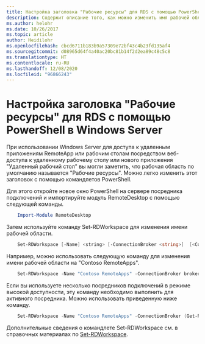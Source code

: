 ```yaml
---
title: Настройка заголовка "Рабочие ресурсы" для RDS с помощью PowerShell в Windows Server
description: Содержит описание того, как можно изменить имя рабочей области по умолчанию в Windows Server.
ms.author: helohr
ms.date: 10/26/2017
ms.topic: article
author: Heidilohr
ms.openlocfilehash: cbcd6711b183b9a57309e72bf43c4b23fd135af4
ms.sourcegitcommit: d08965d64f4a40ac20bc81b14f2d2ea89c48c5c8
ms.translationtype: HT
ms.contentlocale: ru-RU
ms.lasthandoff: 12/08/2020
ms.locfileid: "96866243"
---
```

# <a name="customize-the-rds-title-work-resources-using-powershell-on-windows-server"></a>Настройка заголовка "Рабочие ресурсы" для RDS с помощью PowerShell в Windows Server

При использовании Windows Server для доступа к удаленным приложениям RemoteApp или рабочим столам посредством веб-доступа к удаленному рабочему столу или нового приложения "Удаленный рабочий стол" вы могли заметить, что рабочая область по умолчанию называется "Рабочие ресурсы".  Можно легко изменить этот заголовок с помощью командлетов PowerShell.

Для этого откройте новое окно PowerShell на сервере посредника подключений и импортируйте модуль RemoteDesktop с помощью следующей команды.

```powershell
    Import-Module RemoteDesktop
```

Затем используйте команду Set-RDWorkspace для изменения имени рабочей области.

```powershell
    Set-RDWorkspace [-Name] <string> [-ConnectionBroker <string>]  [<CommonParameters>]
```

Например, можно использовать следующую команду для изменения имени рабочей области на "Contoso RemoteApps".

```powershell
    Set-RDWorkspace -Name "Contoso RemoteApps" -ConnectionBroker broker01.contoso.com
```

Если вы используете несколько посредников подключений в режиме высокой доступности, эту команду необходимо выполнить для активного посредника. Можно использовать приведенную ниже команду.

```powershell
    Set-RDWorkspace -Name "Contoso RemoteApps" -ConnectionBroker (Get-RDConnectionBrokerHighAvailability).ActiveManagementServer
```

Дополнительные сведения о командлете Set-RDWorkspace см. в справочных материалах по [Set-RDWorkspace](/powershell/module/remotedesktop/set-rdworkspace).
